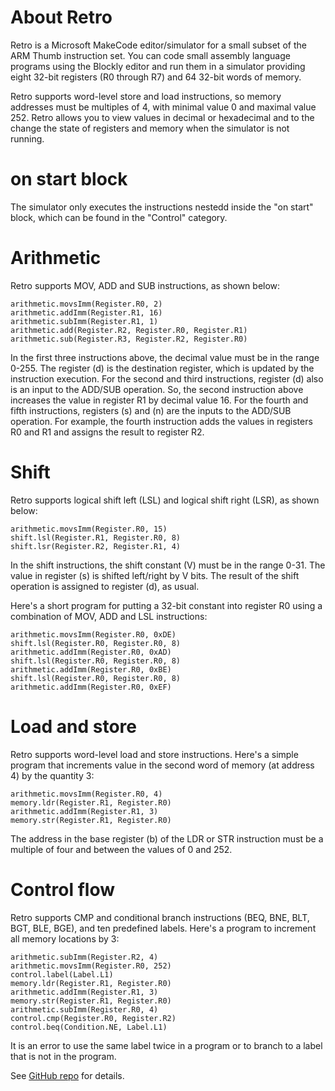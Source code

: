 # About Retro

Retro is a Microsoft MakeCode editor/simulator for a small subset of the 
ARM Thumb instruction set. You can code small assembly language programs
using the Blockly editor and run them in a simulator providing eight
32-bit registers (R0 through R7) and 64 32-bit words of memory. 

Retro supports word-level store and load instructions, so 
memory addresses must be multiples of 4, with minimal value 0 and maximal
value 252. Retro allows you to view values in decimal or hexadecimal
and to the change the state of registers and memory when the simulator
is not running. 

# on start block

The simulator only executes the instructions nestedd inside the "on start"
block, which can be found in the "Control" category.

# Arithmetic

Retro supports MOV, ADD and SUB instructions, as shown below:

```blocks
arithmetic.movsImm(Register.R0, 2)
arithmetic.addImm(Register.R1, 16)
arithmetic.subImm(Register.R1, 1)
arithmetic.add(Register.R2, Register.R0, Register.R1)
arithmetic.sub(Register.R3, Register.R2, Register.R0)
```

In the first three instructions above, the decimal value must be in the range
0-255.  The register (d) is the destination register, which is updated
by the instruction execution.  For the second
and third instructions, register (d) also is an input to the ADD/SUB operation.
So, the second instruction above increases the value in register R1 by decimal
value 16.
For the fourth and fifth instructions,  registers (s) and (n) are the inputs
to the ADD/SUB operation.  For example, the fourth instruction adds the values
in registers R0 and R1 and assigns the result to register R2. 


# Shift

Retro supports logical shift left (LSL) and logical shift right (LSR), as shown below:
```blocks
arithmetic.movsImm(Register.R0, 15)
shift.lsl(Register.R1, Register.R0, 8)
shift.lsr(Register.R2, Register.R1, 4)
```
In the shift instructions, the shift constant (V) must be in the range 0-31.  The value in
register (s) is shifted left/right by V bits. The
result of the shift operation is assigned to register (d), as usual.

Here's a short program for putting a 32-bit constant into register R0 using
a combination of MOV, ADD and LSL instructions:

```blocks
arithmetic.movsImm(Register.R0, 0xDE)
shift.lsl(Register.R0, Register.R0, 8)
arithmetic.addImm(Register.R0, 0xAD)
shift.lsl(Register.R0, Register.R0, 8)
arithmetic.addImm(Register.R0, 0xBE)
shift.lsl(Register.R0, Register.R0, 8)
arithmetic.addImm(Register.R0, 0xEF)
```

# Load and store

Retro supports word-level load and store instructions. 
Here's a simple program that increments value in the 
second word of memory (at address 4) by the quantity 3:

```blocks
arithmetic.movsImm(Register.R0, 4)
memory.ldr(Register.R1, Register.R0)
arithmetic.addImm(Register.R1, 3)
memory.str(Register.R1, Register.R0)
```

The address in the base register (b) of the LDR or STR
instruction must be a multiple of four and between the values 
of 0 and 252.

# Control flow

Retro supports CMP and conditional branch instructions
(BEQ, BNE, BLT, BGT, BLE, BGE), and ten predefined
labels.  Here's a program to increment all memory 
locations by 3:

```blocks
arithmetic.subImm(Register.R2, 4)
arithmetic.movsImm(Register.R0, 252)
control.label(Label.L1)
memory.ldr(Register.R1, Register.R0)
arithmetic.addImm(Register.R1, 3)
memory.str(Register.R1, Register.R0)
arithmetic.subImm(Register.R0, 4)
control.cmp(Register.R0, Register.R2)
control.beq(Condition.NE, Label.L1)

```

It is an error to use the same label twice
in a program or to branch to a label that is not in
the program.

See [GitHub repo](https://github.com/Microsoft/pxt-retro) for details.
